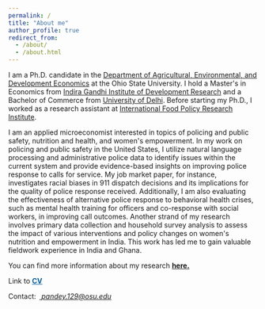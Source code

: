 ```yaml
---
permalink: /
title: "About me"
author_profile: true
redirect_from: 
  - /about/
  - /about.html
---
```

I am a Ph.D. candidate in the [Department of Agricultural, Environmental, and Development Economics](https://aede.osu.edu/home "Department of Agricultural, Environmental, and Development Economics") at the Ohio State University. I hold a Master's in Economics from [Indira Gandhi Institute of Development Research](http://www.igidr.ac.in/ "Indira Gandhi Institute of Development Research") and a Bachelor of Commerce from [University of Delhi](http://www.du.ac.in/ "University of Delhi"). Before starting my Ph.D., I worked as a research assistant at [International Food Policy Research Institute](https://www.ifpri.org/ "International Food Policy Research Institute").<br />

I am an applied microeconomist interested in topics of policing and public safety, nutrition and health, and women's empowerment. In my work on policing and public safety in the United States, I utilize natural language processing and administrative police data to identify issues within the current system and provide evidence-based insights on improving  police response to calls for service. My job market paper, for instance, investigates racial biases in 911 dispatch decisions and its implications for the quality of police response received. Additionally, I am also evaluating the effectiveness of alternative police response to behavioral health crises, such as mental health training for officers and co-response with social workers, in improving call outcomes. Another strand of my research involves primary data collection and household survey analysis to assess the impact of various interventions and policy changes on women's nutrition and empowerment in India. This work has led me to gain valuable fieldwork experience in India and Ghana.    

You can find more information about my research [**here.**](/publication_final/)     

Link to <a style="color:#055c9d;" href="/files/CV/Shinjini_CV.pdf"> <b>CV</b></a>

Contact:&ensp;_<ins> pandey.129@osu.edu </ins>_ 

<!---
<address style="text-align:left;font-size:0.7em;color:#000000;font-family:Times New Roman">
	317 Ag. Administration Bldg. <br /> 2120 Fyffe Rd., Columbus, OH 43210 <br /> Email: <ins> pandey.129@osu.edu </ins> <br /> Pronouns: she/her/hers
</address>
-->
